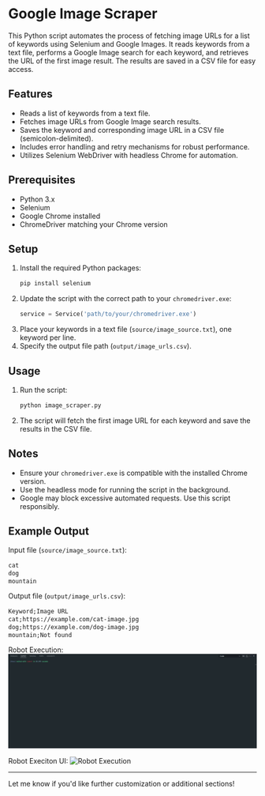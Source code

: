 # Google Image Scraper

This Python script automates the process of fetching image URLs for a list of keywords using Selenium and Google Images. It reads keywords from a text file, performs a Google Image search for each keyword, and retrieves the URL of the first image result. The results are saved in a CSV file for easy access.

## Features

- Reads a list of keywords from a text file.
- Fetches image URLs from Google Image search results.
- Saves the keyword and corresponding image URL in a CSV file (semicolon-delimited).
- Includes error handling and retry mechanisms for robust performance.
- Utilizes Selenium WebDriver with headless Chrome for automation.

## Prerequisites

- Python 3.x
- Selenium
- Google Chrome installed
- ChromeDriver matching your Chrome version

## Setup

1. Install the required Python packages:
   ```bash
   pip install selenium
   ```
2. Update the script with the correct path to your `chromedriver.exe`:
   ```python
   service = Service('path/to/your/chromedriver.exe')
   ```
3. Place your keywords in a text file (`source/image_source.txt`), one keyword per line.
4. Specify the output file path (`output/image_urls.csv`).

## Usage

1. Run the script:
   ```bash
   python image_scraper.py
   ```
2. The script will fetch the first image URL for each keyword and save the results in the CSV file.

## Notes

- Ensure your `chromedriver.exe` is compatible with the installed Chrome version.
- Use the headless mode for running the script in the background.
- Google may block excessive automated requests. Use this script responsibly.

## Example Output

Input file (`source/image_source.txt`):

```
cat
dog
mountain
```

Output file (`output/image_urls.csv`):

```
Keyword;Image URL
cat;https://example.com/cat-image.jpg
dog;https://example.com/dog-image.jpg
mountain;Not found
```

Robot Execution:
![Robot Execution](execution/demo.gif)

Robot Execiton UI:
![Robot Execution](execution/demo2.gif)

---

Let me know if you'd like further customization or additional sections!
